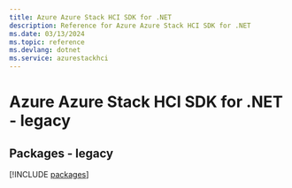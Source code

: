 ```yaml
---
title: Azure Azure Stack HCI SDK for .NET
description: Reference for Azure Azure Stack HCI SDK for .NET
ms.date: 03/13/2024
ms.topic: reference
ms.devlang: dotnet
ms.service: azurestackhci
---
```

# Azure Azure Stack HCI SDK for .NET - legacy
## Packages - legacy
[!INCLUDE [packages](azure-stack-hci-index.md)]